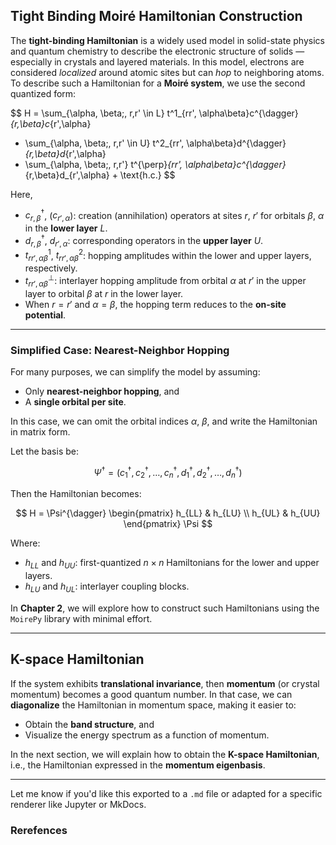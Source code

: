 ## Tight Binding Moiré Hamiltonian Construction

The **tight-binding Hamiltonian** is a widely used model in solid-state physics and quantum chemistry to describe the electronic structure of solids — especially in crystals and layered materials. In this model, electrons are considered *localized* around atomic sites but can *hop* to neighboring atoms. To describe such a Hamiltonian for a **Moiré system**, we use the second quantized form:

$$
H = \sum_{\alpha, \beta;\, r,r' \in L} t^1_{rr', \alpha\beta}c^{\dagger}_{r,\beta}c_{r',\alpha} 
+ \sum_{\alpha, \beta;\, r,r' \in U} t^2_{rr', \alpha\beta}d^{\dagger}_{r,\beta}d_{r',\alpha} 
+ \sum_{\alpha, \beta;\, r,r'} t^{\perp}_{rr', \alpha\beta}c^{\dagger}_{r,\beta}d_{r',\alpha} + \text{h.c.}
$$

Here, 
* $c^{\dagger}_{r,\beta}$, ($c_{r',\alpha}$): creation (annihilation) operators at sites $r$, $r'$ for orbitals $\beta$, $\alpha$ in the **lower layer** $L$.
* $d^{\dagger}_{r,\beta}$, $d_{r',\alpha}$: corresponding operators in the **upper layer** $U$.
* $t^1_{rr', \alpha\beta}$, $t^2_{rr', \alpha\beta}$: hopping amplitudes within the lower and upper layers, respectively.
* $t^{\perp}_{rr', \alpha\beta}$: interlayer hopping amplitude from orbital $\alpha$ at $r'$ in the upper layer to orbital $\beta$ at $r$ in the lower layer.
* When $r = r'$ and $\alpha = \beta$, the hopping term reduces to the **on-site potential**.

---

### Simplified Case: Nearest-Neighbor Hopping

For many purposes, we can simplify the model by assuming:

* Only **nearest-neighbor hopping**, and
* A **single orbital per site**.

In this case, we can omit the orbital indices $\alpha$, $\beta$, and write the Hamiltonian in matrix form.

Let the basis be:

$$
\Psi^{\dagger} = \left(c^{\dagger}_{1}, c^{\dagger}_{2}, \dots, c^{\dagger}_{n}, d^{\dagger}_{1}, d^{\dagger}_{2}, \dots, d^{\dagger}_{n} \right)
$$

Then the Hamiltonian becomes:

$$
H = \Psi^{\dagger}
\begin{pmatrix}
h_{LL} & h_{LU} \\
h_{UL} & h_{UU}
\end{pmatrix}
\Psi
$$

Where:

* $h_{LL}$ and $h_{UU}$: first-quantized $n \times n$ Hamiltonians for the lower and upper layers.
* $h_{LU}$ and $h_{UL}$: interlayer coupling blocks.

In **Chapter 2**, we will explore how to construct such Hamiltonians using the `MoirePy` library with minimal effort.

---

## K-space Hamiltonian

If the system exhibits **translational invariance**, then **momentum** (or crystal momentum) becomes a good quantum number. In that case, we can **diagonalize** the Hamiltonian in momentum space, making it easier to:

* Obtain the **band structure**, and
* Visualize the energy spectrum as a function of momentum.

In the next section, we will explain how to obtain the **K-space Hamiltonian**, i.e., the Hamiltonian expressed in the **momentum eigenbasis**.

---

Let me know if you'd like this exported to a `.md` file or adapted for a specific renderer like Jupyter or MkDocs.




### Rerefences

